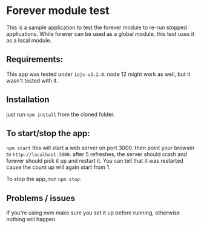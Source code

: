 Forever module test
============
This is a sample application to test the forever module to re-run stopped applications.
While forever can be used as a global module, this test uses it as a local module.

Requirements:
---
This app was tested under `iojs-v3.2.0`. node 12 might work as well, but it wasn't tested with it.

Installation
--------
just run `npm install` from the cloned folder.

To start/stop the app:
--------
`npm start` this will start a web server on port 3000.
then point your browser to `http://localhost:3000`. after 5 refreshes, the server should crash and forever should pick it up and restart it. You can tell that it was restarted cause the count up will again start from 1.

To stop the app, run `npm stop`.


Problems / issues
-------
If you're using nvm make sure you set it up before running, otherwise nothing will happen. 